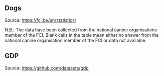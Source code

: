 ## Dogs

Source: https://fci.be/en/statistics/

N.B.:  The data have been collected from the national canine organisations member of the FCI. Blank cells in the table mean either no answer from the national canine organisation member of the FCI or data not available.

## GDP

Source: https://github.com/datasets/gdp
